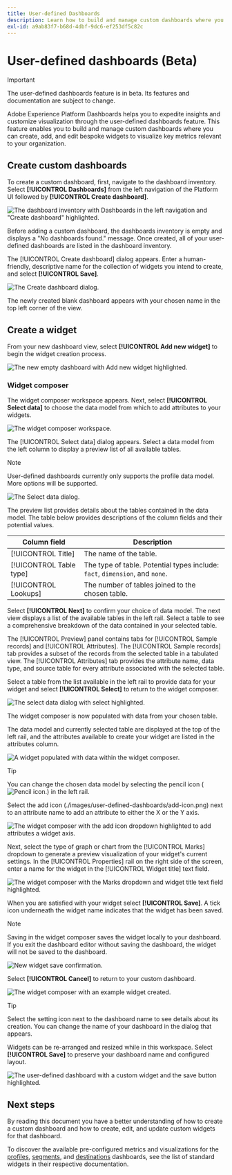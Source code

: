 ```yaml
---
title: User-defined Dashboards
description: Learn how to build and manage custom dashboards where you can create, add, and edit bespoke widgets to visualize key metrics.
exl-id: a9ab83f7-b68d-4dbf-9dc6-ef253df5c82c
---
```

# User-defined dashboards (Beta)

>[!IMPORTANT]
>
>The user-defined dashboards feature is in beta. Its features and documentation are subject to change.

Adobe Experience Platform Dashboards helps you to expedite insights and customize visualization through the user-defined dashboards feature. This feature enables you to build and manage custom dashboards where you can create, add, and edit bespoke widgets to visualize key metrics relevant to your organization.

<!-- Getting started / permissions section commented out for Beta. This will be necessary after GA only

## Getting started

To view dashboards in Adobe Experience Platform you must have the appropriate permissions enabled. Please read the [dashboards permissions documentation](./permissions.md#available-permissions) to learn how to grant users the ability to view, edit, and update Experience Platform dashboards using Adobe Admin Console. If you do not have administrator privileges for your organization, contact your product administrator to obtain the required permissions. -->

## Create custom dashboards

To create a custom dashboard, first, navigate to the dashboard inventory. Select **[!UICONTROL Dashboards]** from the left navigation of the Platform UI followed by **[!UICONTROL Create dashboard]**.

![The dashboard inventory with Dashboards in the left navigation and "Create dashboard" highlighted.](./images/user-defined-dashboards/create-dashboard.png)

Before adding a custom dashboard, the dashboards inventory is empty and displays a "No dashboards found." message. Once created, all of your user-defined dashboards are listed in the dashboard inventory.

The [!UICONTROL Create dashboard] dialog appears. Enter a human-friendly, descriptive name for the collection of widgets you intend to create, and select **[!UICONTROL Save]**.

![The Create dashboard dialog.](./images/user-defined-dashboards/create-dashboard-dialog.png)

The newly created blank dashboard appears with your chosen name in the top left corner of the view.

## Create a widget

From your new dashboard view, select **[!UICONTROL Add new widget]** to begin the widget creation process.

![The new empty dashboard with Add new widget highlighted.](./images/user-defined-dashboards/add-new-widget.png)

### Widget composer

The widget composer workspace appears. Next, select **[!UICONTROL Select data]** to choose the data model from which to add attributes to your widgets. 

![The widget composer workspace.](./images/user-defined-dashboards/widget-composer.png)

The [!UICONTROL Select data] dialog appears. Select a data model from the left column to display a preview list of all available tables. 

>[!NOTE]
>
>User-defined dashboards currently only supports the profile data model. More options will be supported.

![The Select data dialog.](./images/user-defined-dashboards/select-data-dialog.png)

The preview list provides details about the tables contained in the data model. The table below provides descriptions of the column fields and their potential values.

| Column field | Description |
|---|---|
|[!UICONTROL Title] | The name of the table.|
|[!UICONTROL Table type] | The type of table. Potential types include: `fact`, `dimension`, and `none`. |
|[!UICONTROL Lookups] | The number of tables joined to the chosen table.|

Select **[!UICONTROL Next]** to confirm your choice of data model. The next view displays a list of the available tables in the left rail. Select a table to see a comprehensive breakdown of the data contained in your selected table.

The [!UICONTROL Preview] panel contains tabs for [!UICONTROL Sample records] and [!UICONTROL Attributes]. The [!UICONTROL Sample records] tab provides a subset of the records from the selected table in a tabulated view. The [!UICONTROL Attributes] tab provides the attribute name, data type, and source table for every attribute associated with the selected table. 

Select a table from the list available in the left rail to provide data for your widget and select **[!UICONTROL Select]** to return to the widget composer.

![The select data dialog with select highlighted.](./images/user-defined-dashboards/select-a-table.png)

The widget composer is now populated with data from your chosen table.

The data model and currently selected table are displayed at the top of the left rail, and the attributes available to create your widget are listed in the attributes column.

![A widget populated with data within the widget composer.](./images/user-defined-dashboards/populated-widget-composer.png)

>[!TIP]
>
>You can change the chosen data model by selecting the pencil icon (![Pencil icon.](./images/user-defined-dashboards/edit-icon.png)) in the left rail.

Select the add icon (./images/user-defined-dashboards/add-icon.png) next to an attribute name to add an attribute to either the X or the Y axis.

![The widget composer with the add icon dropdown highlighted to add attributes a widget axis.](./images/user-defined-dashboards/attributes-dropdown.png)

Next, select the type of graph or chart from the [!UICONTROL Marks] dropdown to generate a preview visualization of your widget's current settings. In the [!UICONTROL Properties] rail on the right side of the screen, enter a name for the widget in the [!UICONTROL Widget title] text field. 

![The widget composer with the Marks dropdown and widget title text field highlighted.](./images/user-defined-dashboards/marks-dropdown-widget-title.png)

When you are satisfied with your widget select **[!UICONTROL Save]**. A tick icon underneath the widget name indicates that the widget has been saved. 

>[!NOTE]
>
>Saving in the widget composer saves the widget locally to your dashboard. If you exit the dashboard editor without saving the dashboard, the widget will not be saved to the dashboard.

![New widget save confirmation.](./images/user-defined-dashboards/save-confirmation.png)

Select **[!UICONTROL Cancel]** to return to your custom dashboard.

![The widget composer with an example widget created.](./images/user-defined-dashboards/composed-widget.png)

>[!TIP]
>
>Select the setting icon next to the dashboard name to see details about its creation. You can change the name of your dashboard in the dialog that appears.

Widgets can be re-arranged and resized while in this workspace. Select **[!UICONTROL Save]** to preserve your dashboard name and configured layout.

![The user-defined dashboard with a custom widget and the save button highlighted.](./images/user-defined-dashboards/user-defined-dashboard.png)

## Next steps

By reading this document you have a better understanding of how to create a custom dashboard and how to create, edit, and update custom widgets for that dashboard.

To discover the available pre-configured metrics and visualizations for the [profiles](./guides/profiles.md#standard-widgets), [segments](./guides/segments.md#standard-widgets), and [destinations](./guides/destinations.md#standard-widgets) dashboards, see the list of standard widgets in their respective documentation.
